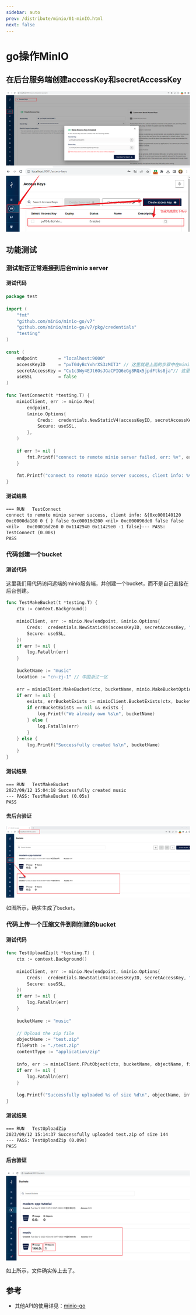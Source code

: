 ```yaml
---
sidebar: auto
prev: /distribute/minio/01-minIO.html
next: false
---
```

# go操作MinIO
## 在后台服务端创建accessKey和secretAccessKey
![](./imgs/create-accesskey-ongoing.png)
![](./imgs/create-accesskey.png)

## 功能测试
### 测试能否正常连接到后台minio server
#### 测试代码
```go
package test

import (
	"fmt"
	"github.com/minio/minio-go/v7"
	"github.com/minio/minio-go/v7/pkg/credentials"
	"testing"
)

const (
	endpoint        = "localhost:9000"
	accessKeyID     = "pvT04yBcYxhrXS3zMIT3" // 这里就是上面的步骤中在minio服务端生成的
	secretAccessKey = "Cu1c3Wy4EJt6OsJGaCPIQ6eGg8RQx5jpdFtks8ja"// 这里就是上面的步骤中在minio服务端生成的
	useSSL          = false
)

func TestConnect(t *testing.T) {
	minioClient, err := minio.New(
		endpoint,
		&minio.Options{
			Creds:  credentials.NewStaticV4(accessKeyID, secretAccessKey, ""),
			Secure: useSSL,
		},
	)

	if err != nil {
		fmt.Printf("connect to remote minio server failed, err: %v", err)
	}

	fmt.Printf("connect to remote minio server success, client info: %v", minioClient)
}
```
#### 测试结果
```log
=== RUN   TestConnect
connect to remote minio server success, client info: &{0xc000140120 0xc0000da180 0 { } false 0xc00016d200 <nil> 0xc000096de0 false false <nil>   0xc00016d260 0 0x1142940 0x11429e0 -1 false}--- PASS: TestConnect (0.00s)
PASS
```

### 代码创建一个bucket
#### 测试代码
这里我们用代码访问远端的minio服务端，并创建一个bucket，而不是自己直接在后台创建。
```go
func TestMakeBucket(t *testing.T) {
	ctx := context.Background()

	minioClient, err := minio.New(endpoint, &minio.Options{
		Creds:  credentials.NewStaticV4(accessKeyID, secretAccessKey, ""),
		Secure: useSSL,
	})
	if err != nil {
		log.Fatalln(err)
	}

	bucketName := "music"
	location := "cn-zj-1" // 中国浙江一区

	err = minioClient.MakeBucket(ctx, bucketName, minio.MakeBucketOptions{Region: location})
	if err != nil {
		exists, errBucketExists := minioClient.BucketExists(ctx, bucketName)
		if errBucketExists == nil && exists {
			log.Printf("We already own %s\n", bucketName)
		} else {
			log.Fatalln(err)
		}
	} else {
		log.Printf("Successfully created %s\n", bucketName)
	}
}
```
#### 测试结果
```log
=== RUN   TestMakeBucket
2023/09/12 15:04:18 Successfully created music
--- PASS: TestMakeBucket (0.05s)
PASS
```
#### 去后台验证
![](./imgs/validate-code-bucket-gen.png)

如图所示，确实生成了`bucket`。

### 代码上传一个压缩文件到刚创建的bucket
#### 测试代码
```go
func TestUploadZip(t *testing.T) {
	ctx := context.Background()

	minioClient, err := minio.New(endpoint, &minio.Options{
		Creds:  credentials.NewStaticV4(accessKeyID, secretAccessKey, ""),
		Secure: useSSL,
	})
	if err != nil {
		log.Fatalln(err)
	}

	bucketName := "music"

	// Upload the zip file
	objectName := "test.zip"
	filePath := "./test.zip"
	contentType := "application/zip"

	info, err := minioClient.FPutObject(ctx, bucketName, objectName, filePath, minio.PutObjectOptions{ContentType: contentType})
	if err != nil {
		log.Fatalln(err)
	}

	log.Printf("Successfully uploaded %s of size %d\n", objectName, info.Size)
}
```
#### 测试结果
```log
=== RUN   TestUploadZip
2023/09/12 15:14:37 Successfully uploaded test.zip of size 144
--- PASS: TestUploadZip (0.09s)
PASS
```
#### 后台验证
![](./imgs/code-upload-file.png)

如上所示，文件确实传上去了。

## 参考
* 其他API的使用详见：[minio-go](https://github.com/minio/minio-go)
